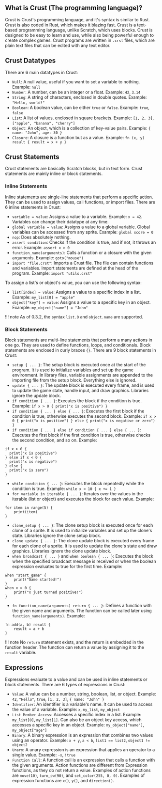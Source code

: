 ## What is Crust (The programming language)?

Crust is Crust's programming language, and it's syntax is similar to Rust. Crust is also coded in Rust, which makes it blazing fast. Crust is a text-based programming language, unlike Scratch, which uses blocks. Crust is designed to be easy to learn and use, while also being powerful enough to create complex games. Crust programs are written in `.crst` files, which are plain text files that can be edited with any text editor.

## Crust Datatypes

There are 6 main datatypes in Crust:

- `Null`: A null value, useful if you want to set a variable to nothing. Example: `null`
- `Number`: A number, can be an integer or a float. Example: `42`, `3.14`
- `String`: A string of characters, enclosed in double quotes. Example: `"Hello, world!"`
- `Boolean`: A boolean value, can be either `true` or `false`. Example: `true`, `false`
- `List`: A list of values, enclosed in square brackets. Example: `[1, 2, 3]`, `["apple", "banana", "cherry"]`
- `Object`: An object, which is a collection of key-value pairs. Example: `{ name: "John", age: 30 }`
- `Closure`: A closure is a function but as a value. Example: `fn (x, y) result { result = x + y }`

## Crust Statements

Crust statements are basically Scratch blocks, but in text form. Crust statements are mainly inline or block statements.

### Inline Statements

Inline statements are single-line statements that perform a specific action. They can be used to assign values, call functions, or import files. There are 6 inline statements in Crust:

- `variable = value`: Assigns a value to a variable. Example: `x = 42`. Variables can change their datatype at any time.
- `global variable = value`: Assigns a value to a global variable. Global variables can be accessed from any sprite. Example: `global score = 0`
- `nop`: Does absolutely nothing.
- `assert condition`: Checks if the condition is true, and if not, it throws an error. Example: `assert x > 0`
- `function_name(arguments)`: Calls a function or a closure with the given arguments. Example: `goto("mouse")`
- `import "file.crst"`: Imports a Crust file. The file can contain functions and variables. Import statements are defined at the head of the program. Example: `import "utils.crst"`

To assign a list's or object's value, you can use the following syntax:

- `list[index] = value`: Assigns a value to a specific index in a list. Example: `my_list[0] = "apple"`
- `object["key"] = value`: Assigns a value to a specific key in an object. Example: `my_object["name"] = "John"`

!!! note
    As of 0.3.2, the syntax `list.0` and `object.name` are supported.

### Block Statements

Block statements are multi-line statements that perform a many actions in one go. They are used to define functions, loops, and conditionals. Block statements are enclosed in curly braces `{}`. There are 9 block statements in Crust:

- `setup { ... }`: The setup block is executed once at the start of the program. It is used to initialize variables and set up the game environment.
  In library files, variable assignments are appended to the importing file from the setup block. Everything else is ignored.
- `update { ... }`: The update block is executed every frame, and is used to update the game state, handle input, and draw graphics. Libraries ignore the update block.
- `if condition { ... }`: Executes the block if the condition is true. Example: `if x > 0 { print("x is positive") }`
- `if condition { ... } else { ... }`: Executes the first block if the condition is true, otherwise executes the second block. Example: `if x > 0 { print("x is positive") } else { print("x is negative or zero") }`
- `if condition { ... } else if condition { ... } else { ... }`: Executes the first block if the first condition is true, otherwise checks the second condition, and so on. Example: 
```
if x > 0 {
  print("x is positive")
} else if x < 0 {
  print("x is negative")
} else {
  print("x is zero")
}
```
- `while condition { ... }`: Executes the block repeatedly while the condition is true. Example: `while x < 10 { x += 1 }`
- `for variable in iterable { ... }`: Iterates over the values in the iterable (list or object) and executes the block for each value. Example: 
```
for item in range(5) {
    print(item)
}
```
- `clone_setup { ... }`: The clone setup block is executed once for each clone of a sprite. It is used to initialize variables and set up the clone's state. Libraries ignore the clone setup block.
- `clone_update { ... }`: The clone update block is executed every frame for each clone of a sprite. It is used to update the clone's state and draw graphics. Libraries ignore the clone update block.
- `when broadcast { ... }` and `when boolean { ... }`: Executes the block when the specified broadcast message is received or when the boolean expression evaluates to true for the first time. Example: 
```
when "start_game" {
    print("Game started!")
}
when x > 0 {
    print("x just turned positive!")
}
```
- `fn function_name(arguments) return { ... }`: Defines a function with the given name and arguments. The function can be called later using `function_name(arguments)`. Example: 
```
fn add(a, b) result {
    result = a + b
}
```

!!! note 
    No `return` statement exists, and the return is embedded in the function header. The function can return a value by assigning it to the `result` variable.

## Expressions

Expressions evaluate to a value and can be used in inline statements or block statements. There are 6 types of expressions in Crust:

- `Value`: A value can be a number, string, boolean, list, or object. Example: `42`, `"Hello"`, `true`, `[1, 2, 3]`, `{ name: "John" }`
- `Identifier`: An identifier is a variable's name. It can be used to access the value of a variable. Example: `x`, `my_list`, `my_object`
- `List Member Access`: Accesses a specific index in a list. Example: `my_list[0]`, `my_list[1]`. Can also be an object key access, which accesses a specific key in an object. Example: `my_object["name"]`, `my_object["age"]`
- `Binary`: A binary expression is an expression that combines two values using an operator. Example: `x + y`, `a < b`, `list1 == list2`, `object1 != object2`
- `Unary`: A unary expression is an expression that applies an operator to a single value. Example: `-x`, `!true`
- `Function Call`: A function call is an expression that calls a function with the given arguments. Action functions are different from Expression functions, as they do not return a value.
    Examples of action functions are `move(10)`, `turn_cw(90)`, and `set_color(255, 0, 0)`. Examples of expression functions are `x()`, `y()`, and `direction()`.
